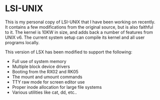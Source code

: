# LSI-UNIX
This is my personal copy of LSI-UNIX that I have been working on recently. It contains a few modifications from the original source, but is also faithful to it. The kernel is 10KW in size, and adds back a number of features from UNIX v6. The current system setup can compile its kernel and all user programs locally.

This version of LSX has been modified to support the following:

- Full use of system memory
- Multiple block device drivers
- Booting from the RX02 and RK05
- The mount and umount commands
- TTY raw mode for screen editor use
- Proper inode allocation for large file systems
- Various utilities like cat, dd, etc..
